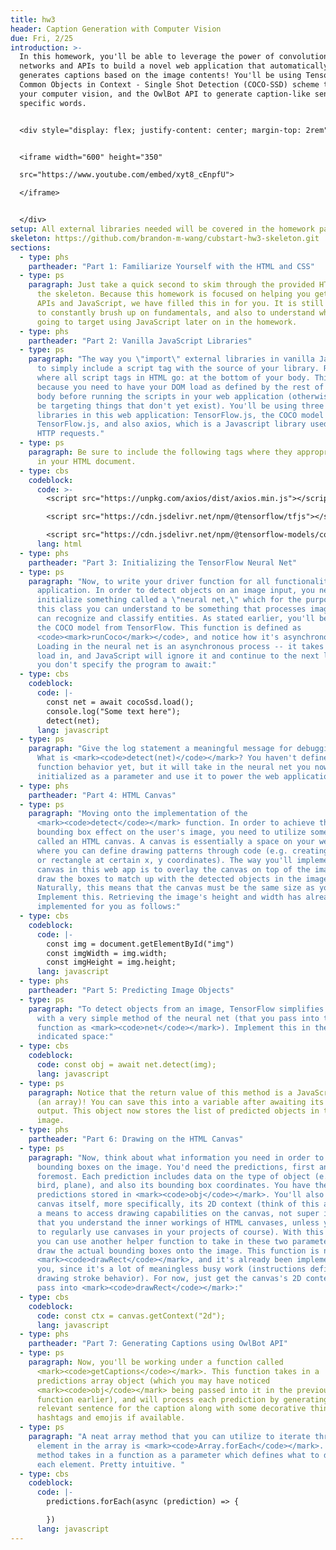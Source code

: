 ```yaml
---
title: hw3
header: Caption Generation with Computer Vision
due: Fri, 2/25
introduction: >-
  In this homework, you'll be able to leverage the power of convolutional neural
  networks and APIs to build a novel web application that automatically
  generates captions based on the image contents! You'll be using TensorFlow's
  Common Objects in Context - Single Shot Detection (COCO-SSD) scheme to power
  your computer vision, and the OwlBot API to generate caption-like sentences of
  specific words.


  <div style="display: flex; justify-content: center; margin-top: 2rem">


  <iframe width="600" height="350"

  src="https://www.youtube.com/embed/xyt8_cEnpfU">

  </iframe>


  </div>
setup: All external libraries needed will be covered in the homework parts.
skeleton: https://github.com/brandon-m-wang/cubstart-hw3-skeleton.git
sections:
  - type: phs
    partheader: "Part 1: Familiarize Yourself with the HTML and CSS"
  - type: ps
    paragraph: Just take a quick second to skim through the provided HTML and CSS in
      the skeleton. Because this homework is focused on helping you get used to
      APIs and JavaScript, we have filled this in for you. It is still important
      to constantly brush up on fundamentals, and also to understand what you're
      going to target using JavaScript later on in the homework.
  - type: phs
    partheader: "Part 2: Vanilla JavaScript Libraries"
  - type: ps
    paragraph: "The way you \"import\" external libraries in vanilla JavaScript is
      to simply include a script tag with the source of your library. Recall
      where all script tags in HTML go: at the bottom of your body. This is
      because you need to have your DOM load as defined by the rest of your HTML
      body before running the scripts in your web application (otherwise you may
      be targeting things that don't yet exist). You'll be using three external
      libraries in this web application: TensorFlow.js, the COCO model for
      TensorFlow.js, and also axios, which is a Javascript library used to make
      HTTP requests."
  - type: ps
    paragraph: Be sure to include the following tags where they appropriately belong
      in your HTML document.
  - type: cbs
    codeblock:
      code: >-
        <script src="https://unpkg.com/axios/dist/axios.min.js"></script>

        <script src="https://cdn.jsdelivr.net/npm/@tensorflow/tfjs"></script>

        <script src="https://cdn.jsdelivr.net/npm/@tensorflow-models/coco-ssd"></script>
      lang: html
  - type: phs
    partheader: "Part 3: Initializing the TensorFlow Neural Net"
  - type: ps
    paragraph: "Now, to write your driver function for all functionality of the
      application. In order to detect objects on an image input, you need to
      initialize something called a \"neural net,\" which for the purposes of
      this class you can understand to be something that processes images and
      can recognize and classify entities. As stated earlier, you'll be using
      the COCO model from TensorFlow. This function is defined as
      <code><mark>runCoco</mark></code>, and notice how it's asynchronous.
      Loading in the neural net is an asynchronous process -- it takes time to
      load in, and JavaScript will ignore it and continue to the next line if
      you don't specify the program to await:"
  - type: cbs
    codeblock:
      code: |-
        const net = await cocoSsd.load();
        console.log("Some text here");
        detect(net);
      lang: javascript
  - type: ps
    paragraph: "Give the log statement a meaningful message for debugging purposes.
      What is <mark><code>detect(net)</code></mark>? You haven't defined this
      function behavior yet, but it will take in the neural net you now
      initialized as a parameter and use it to power the web application. "
  - type: phs
    partheader: "Part 4: HTML Canvas"
  - type: ps
    paragraph: "Moving onto the implementation of the
      <mark><code>detect</code></mark> function. In order to achieve the
      bounding box effect on the user's image, you need to utilize something
      called an HTML canvas. A canvas is essentially a space on your webpage
      where you can define drawing patterns through code (e.g. creating a square
      or rectangle at certain x, y coordinates). The way you'll implement the
      canvas in this web app is to overlay the canvas on top of the image, and
      draw the boxes to match up with the detected objects in the image.
      Naturally, this means that the canvas must be the same size as your image.
      Implement this. Retrieving the image's height and width has already been
      implemented for you as follows:"
  - type: cbs
    codeblock:
      code: |-
        const img = document.getElementById("img")
        const imgWidth = img.width;
        const imgHeight = img.height;
      lang: javascript
  - type: phs
    partheader: "Part 5: Predicting Image Objects"
  - type: ps
    paragraph: "To detect objects from an image, TensorFlow simplifies this for you
      with a very simple method of the neural net (that you pass into this
      function as <mark><code>net</code></mark>). Implement this in the
      indicated space:"
  - type: cbs
    codeblock:
      code: const obj = await net.detect(img);
      lang: javascript
  - type: ps
    paragraph: Notice that the return value of this method is a JavaScript object
      (an array)! You can save this into a variable after awaiting its detection
      output. This object now stores the list of predicted objects in the user's
      image.
  - type: phs
    partheader: "Part 6: Drawing on the HTML Canvas"
  - type: ps
    paragraph: "Now, think about what information you need in order to draw the
      bounding boxes on the image. You'd need the predictions, first and
      foremost. Each prediction includes data on the type of object (e.g. car,
      bird, plane), and also its bounding box coordinates. You have these
      predictions stored in <mark><code>obj</code></mark>. You'll also need the
      canvas itself, more specifically, its 2D context (think of this as simply
      a means to access drawing capabilities on the canvas, not super important
      that you understand the inner workings of HTML canvases, unless you want
      to regularly use canvases in your projects of course). With this in mind,
      you can use another helper function to take in these two parameters and
      draw the actual bounding boxes onto the image. This function is named
      <mark><code>drawRect</code></mark>, and it's already been implemented for
      you, since it's a lot of meaningless busy work (instructions defining
      drawing stroke behavior). For now, just get the canvas's 2D context to
      pass into <mark><code>drawRect</code></mark>:"
  - type: cbs
    codeblock:
      code: const ctx = canvas.getContext("2d");
      lang: javascript
  - type: phs
    partheader: "Part 7: Generating Captions using OwlBot API"
  - type: ps
    paragraph: Now, you'll be working under a function called
      <mark><code>getCaptions</code></mark>. This function takes in a
      predictions array object (which you may have noticed
      <mark><code>obj</code></mark> being passed into it in the previous
      function earlier), and will process each prediction by generating a
      relevant sentence for the caption along with some decorative things like
      hashtags and emojis if available.
  - type: ps
    paragraph: "A neat array method that you can utilize to iterate through each
      element in the array is <mark><code>Array.forEach</code></mark>. This
      method takes in a function as a parameter which defines what to do for
      each element. Pretty intuitive. "
  - type: cbs
    codeblock:
      code: |-
        predictions.forEach(async (prediction) => {

        })
      lang: javascript
---
```

